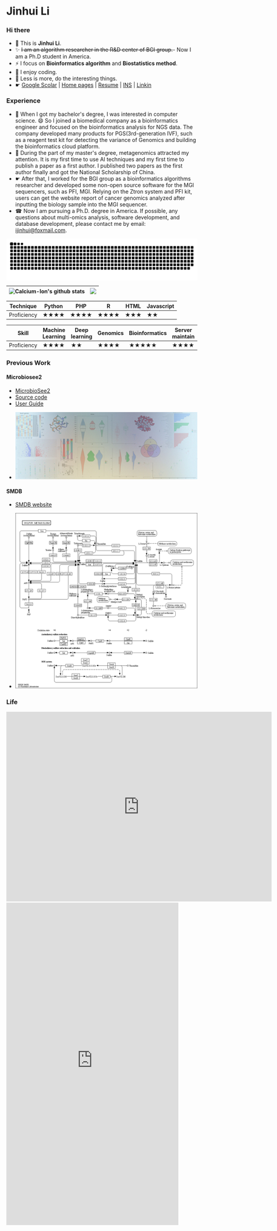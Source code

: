 # Jinhui Li
### Hi there 
- 🔭 This is  **Jinhui Li**.  
- ✨ ~~I am an algorithm researcher in the R&D center of BGI group.~~- Now I am a Ph.D student in America. 
- ⚡ I focus on **Bioinformatics algorithm** and **Biostatistics method**.
- 👋 I enjoy coding.
- 💬 Less is more, do the interesting things.
- ☛ [Google Scolar](https://scholar.google.com/citations?user=T4z1JAQAAAAJ&hl) | [Home pages](https://jinhuili-lab.github.io/) | [Resume](https://jinhuili-lab.github.io/resume/index_en.html) | [INS](https://www.instagram.com/jinhui_li_1997/) | [Linkin](https://www.linkedin.com/in/jinhui-li-063961126/)
### Experience
- 🤔 When I got my bachelor's degree, I was interested in computer science. 😄 So I joined a biomedical company as a bioinformatics engineer and focused on the bioinformatics analysis for NGS data. The company developed many products for PGS(3rd-generation IVF), such as a reagent test kit for detecting the variance of Genomics and building the bioinformatics cloud platform.
- 👯 During the part of my master's degree, metagenomics attracted my attention. It is my first time to use AI techniques and my first time to publish a paper as a first author. I published two papers as the first author finally and got the National Scholarship of China. 
- ☛ After that, I worked for the BGI group as a bioinformatics algorithms  researcher and developed some non-open source software for the MGI sequencers, such as PFI, MGI. Relying on the Ztron system and PFI kit, users can get the website report of cancer genomics analyzed after inputting the biology sample into the MGI sequencer. 
- ☎ Now I am pursuing a Ph.D. degree in America. If possible, any questions about multi-omics analysis, software development, and database development, please contact me by email: ijinhui@foxmail.com.
<center>

 
 <img align="center" src="https://github.com/jinhuili-lab/jinhuili-lab/blob/main/github-contribution-grid-snake.svg"/>
 
 |<img align="center" src="https://github-readme-stats.vercel.app/api?username=jinhuili-lab&show_icons=true&theme=buefy&hide_border=true" alt="Calcium-Ion's github stats" /> |<img align="center" src="https://github-readme-stats.vercel.app/api/top-langs/?username=jinhuili-lab&layout=compact&theme=buefy&hide_border=true&hide=html,css" /> |
| ------------- | ------------- |

|Technique|Python|PHP|R|HTML|Javascript|
|---|---|---|---|---|---|
|Proficiency|★★★★|★★★★|★★★★|★★★|★★|

|Skill|Machine Learning|Deep learning|Genomics|Bioinformatics|Server maintain|
|---|---|---|---|---|---|
|Proficiency|★★★★|★★|★★★★|★★★★★|★★★★|

</center>

### Previous Work 

#### Microbiosee2
- [MicrobioSee2 ](https://github.com/jinhuili-lab/MicrobioSee2/releases/tag/v2.0.2)
- [Source code](https://github.com/jinhuili-lab/MicrobioSee2/)
- [User Guide](https://microbiosee.github.io/)
* ![](https://github.com/jinhuili-lab/jinhuili-lab/blob/main/pic01.jpg)   
#### SMDB
- [SMDB website](https://smdb.gxu.edu.cn/)
* ![](https://github.com/jinhuili-lab/jinhuili-lab/blob/main/map00920.png)

### Life

<iframe src="https://baidu.com" width="700px" height="500px" frameborder="0" scrolling="no"> </iframe>


 <iframe  
 height=850 
 width=90% 
 src="http://mctool.wangmingchang.com/index/jspay/dashang"  
 frameborder=0  
 allowfullscreen>
 </iframe>

